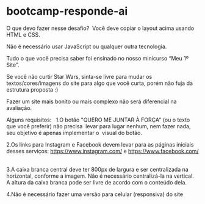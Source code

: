 # bootcamp-responde-ai
 
O‌ ‌que‌ ‌devo‌ ‌fazer‌ ‌nesse‌ ‌desafio?‌ ‌
Você‌ ‌deve‌ ‌copiar‌ ‌o‌ ‌layout‌ ‌acima‌ ‌usando‌ ‌HTML‌ ‌e‌ ‌CSS.‌

‌Não‌ ‌é‌ ‌necessário‌ ‌usar‌ ‌JavaScript‌ ‌ou‌ ‌qualquer‌ ‌outra‌ ‌tecnologia.‌ ‌

Tudo‌ ‌o‌ ‌que‌ ‌você‌ ‌precisa‌ ‌saber‌ ‌foi‌ ‌ensinado‌ ‌no‌ ‌nosso‌ ‌minicurso‌ ‌“Meu‌ ‌1º‌ ‌Site”.‌

Se‌ ‌você‌ ‌não‌ ‌curtir‌ ‌Star‌ ‌Wars,‌ ‌sinta-se‌ ‌livre‌ ‌para‌ ‌mudar‌ ‌os‌ ‌textos/cores/imagens‌ ‌do‌ ‌site‌ ‌para‌ ‌algo‌ ‌que‌ ‌você‌ ‌curta,‌ ‌porém‌ ‌‌não‌‌ ‌fuja‌ ‌da‌ ‌estrutura‌ ‌proposta‌‌ ‌:)‌ ‌

Fazer‌ ‌um‌ ‌site‌ ‌mais‌ ‌bonito‌ ‌ou‌ ‌mais‌ ‌complexo‌ ‌‌não‌‌ ‌será‌ ‌diferencial‌ ‌na‌ ‌avaliação‌.‌ ‌ ‌ ‌

Alguns‌ ‌requisitos:‌ ‌
‌ 1.O‌ ‌botão‌ ‌"QUERO‌ ‌ME‌ ‌JUNTAR‌ ‌À‌ ‌FORÇA"‌ ‌(ou‌ ‌o‌ ‌texto‌ ‌que‌ ‌você‌ ‌preferir)‌ ‌não‌ ‌precisa‌ ‌ levar‌ ‌para‌ ‌lugar‌ ‌nenhum,‌ ‌nem‌ ‌fazer‌ ‌nada,‌ ‌seu‌ ‌objetivo‌ ‌é‌ ‌apenas‌ ‌implementar‌ ‌o‌ ‌ visual‌ ‌do‌ ‌botão.‌ ‌

2.Os‌ ‌links‌ ‌para‌ ‌Instagram‌ ‌e‌ ‌Facebook‌ ‌devem‌ ‌levar‌ ‌para‌ ‌as‌ ‌páginas‌ ‌iniciais‌ ‌desses‌ ‌serviços:‌ ‌‌https://www.instagram.com/‌‌ ‌e‌ ‌‌https://www.facebook.com/‌ ‌

3.A‌ ‌caixa‌ ‌branca‌ ‌central‌ ‌deve‌ ‌ter‌ ‌800px‌ ‌de‌ ‌largura‌ ‌e‌ ‌ser‌ ‌centralizada‌ ‌na‌ ‌horizontal,‌ ‌conforme‌ ‌a‌ ‌imagem.‌ ‌‌Não‌ ‌é‌ ‌necessário‌‌ ‌centralizá-la‌ ‌na‌ ‌vertical.‌ ‌A‌ altura‌ ‌da‌ ‌caixa‌ ‌branca‌ ‌pode‌ ‌ser‌ ‌livre‌ ‌de‌ ‌acordo‌ ‌com‌ ‌o‌ ‌conteúdo‌ ‌dela.‌

4.Não‌ ‌é‌ ‌necessário‌‌ ‌fazer‌ ‌uma‌ ‌versão‌ ‌para‌ ‌celular‌ ‌(responsiva)‌ ‌do‌ ‌site‌ ‌ 
